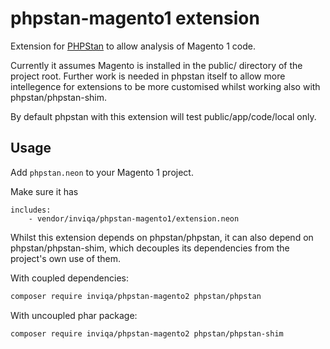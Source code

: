 # phpstan-magento1 extension

Extension for [PHPStan](https://github.com/phpstan/phpstan) to allow analysis of Magento 1 code.

Currently it assumes Magento is installed in the public/ directory of the project root. Further work is needed in phpstan itself to allow more intellegence for extensions to be more customised whilst working also with phpstan/phpstan-shim.

By default phpstan with this extension will test public/app/code/local only.

## Usage

Add `phpstan.neon` to your Magento 1 project.

Make sure it has

```neon
includes:
	- vendor/inviqa/phpstan-magento1/extension.neon
```

Whilst this extension depends on phpstan/phpstan, it can also depend on phpstan/phpstan-shim, which decouples its dependencies from the project's own use of them.

With coupled dependencies:

```bash
composer require inviqa/phpstan-magento2 phpstan/phpstan
```

With uncoupled phar package:

```bash
composer require inviqa/phpstan-magento2 phpstan/phpstan-shim
```
